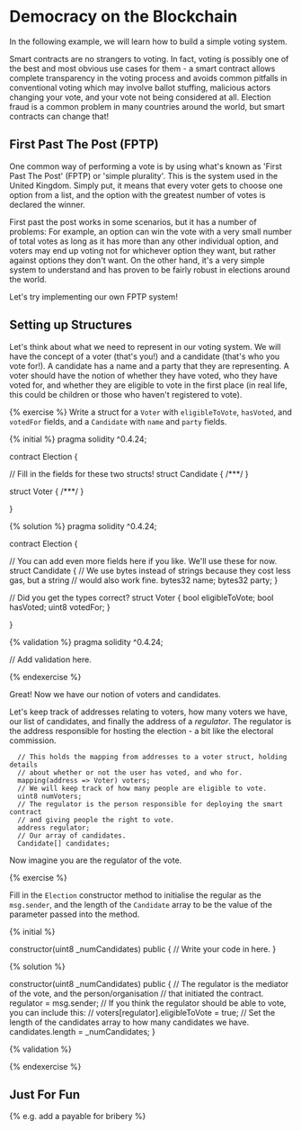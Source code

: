 # Democracy on the Blockchain

In the following example, we will learn how to build a simple voting system.

Smart contracts are no strangers to voting. In fact, voting is possibly one of
the best and most obvious use cases for them - a smart contract allows complete
transparency in the voting process and avoids common pitfalls in conventional
voting which may involve ballot stuffing, malicious actors changing your vote,
and your vote not being considered at all. Election fraud is a common problem
in many countries around the world, but smart contracts can change that!

## First Past The Post (FPTP)

One common way of performing a vote is by using what's known as 'First Past The
Post' (FPTP) or 'simple plurality'. This is the system used in the United
Kingdom. Simply put, it means that every voter gets to choose one option from
a list, and the option with the greatest number of votes is declared the
winner.

First past the post works in some scenarios, but it has a number of problems:
For example, an option can win the vote with a very small number of total 
votes as long as it has more than any other individual option, and voters may 
end up voting not for whichever option they want, but rather against options 
they don't want. On the other hand, it's a very simple system to understand and
has proven to be fairly robust in elections around the world.

Let's try implementing our own FPTP system!

## Setting up Structures

Let's think about what we need to represent in our voting system. We will have
the concept of a voter (that's you!) and a candidate (that's who you vote
for!). A candidate has a name and a party that they are representing. A voter
should have the notion of whether they have voted, who they have voted for, and
whether they are eligible to vote in the first place (in real life, this could
be children or those who haven't registered to vote).

{% exercise %}
Write a struct for a `Voter` with `eligibleToVote`, `hasVoted`, and `votedFor` 
fields, and a `Candidate` with `name` and `party` fields.

{% initial %}
pragma solidity ^0.4.24;

contract Election {

  // Fill in the fields for these two structs!
  struct Candidate { /***/ }

  struct Voter { /***/ }

}

{% solution %}
pragma solidity ^0.4.24;

contract Election {

  // You can add even more fields here if you like. We'll use these for now.
  struct Candidate {
    // We use bytes instead of strings because they cost less gas, but a string
    // would also work fine.
    bytes32 name;
    bytes32 party;
  }

  // Did you get the types correct?
  struct Voter {
    bool eligibleToVote;
    bool hasVoted;
    uint8 votedFor;
  }

}

{% validation %}
pragma solidity ^0.4.24;

// Add validation here.

{% endexercise %}

Great! Now we have our notion of voters and candidates. 

Let's keep track of addresses relating to voters, how many voters we have, our
list of candidates, and finally the address of a _regulator_. The regulator is
the address responsible for hosting the election - a bit like the electoral
commission.

```solidity
  // This holds the mapping from addresses to a voter struct, holding details
  // about whether or not the user has voted, and who for.
  mapping(address => Voter) voters;
  // We will keep track of how many people are eligible to vote.
  uint8 numVoters;
  // The regulator is the person responsible for deploying the smart contract
  // and giving people the right to vote.
  address regulator;
  // Our array of candidates.
  Candidate[] candidates;
```

Now imagine you are the regulator of the vote. 

{% exercise %}

Fill in the `Election` constructor method to initialise the regular as the
`msg.sender`, and the length of the `Candidate` array to be the value of the
parameter passed into the method.

{% initial %}

constructor(uint8 _numCandidates) public {
  // Write your code in here.
}

{% solution %}

constructor(uint8 _numCandidates) public {
  // The regulator is the mediator of the vote, and the person/organisation 
  // that initiated the contract.
  regulator = msg.sender;
  // If you think the regulator should be able to vote, you can include this:
  // voters[regulator].eligibleToVote = true;
  // Set the length of the candidates array to how many candidates we have.
  candidates.length = _numCandidates;
}

{% validation %}

{% endexercise %}

## Just For Fun

{% e.g. add a payable for bribery %} 
